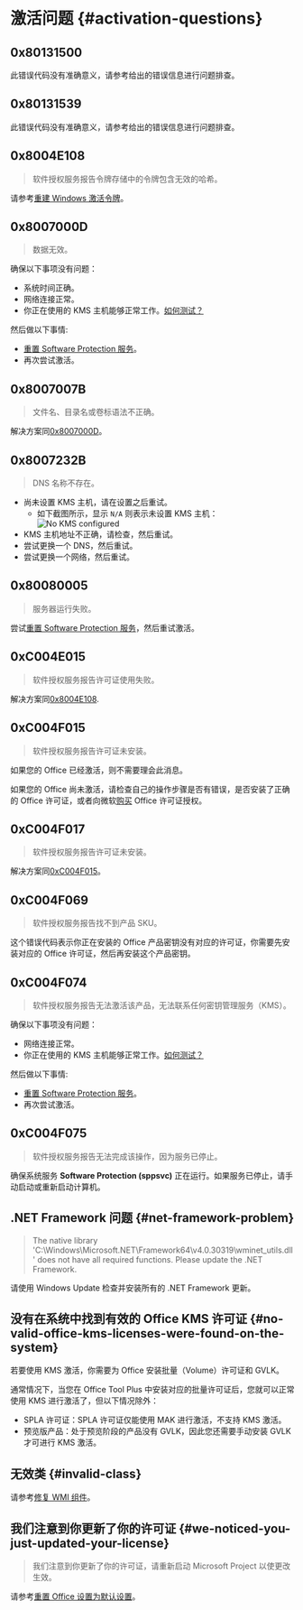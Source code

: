 # 激活问题 {#activation-questions}

## 0x80131500

此错误代码没有准确意义，请参考给出的错误信息进行问题排查。

## 0x80131539

此错误代码没有准确意义，请参考给出的错误信息进行问题排查。

## 0x8004E108

> 软件授权服务报告令牌存储中的令牌包含无效的哈希。

请参考[重建 Windows 激活令牌](/zh-cn/usage/toolbox/windows.md#rebuild-windows-activation-token)。

## 0x8007000D

> 数据无效。

确保以下事项没有问题：

- 系统时间正确。
- 网络连接正常。
- 你正在使用的 KMS 主机能够正常工作。[如何测试？](/zh-cn/usage/toolbox/general.md#test-kms-host-reachability)

然后做以下事情:

- [重置 Software Protection 服务](/zh-cn/usage/toolbox/windows.md#reset-software-protection-service)。
- 再次尝试激活。

## 0x8007007B

> 文件名、目录名或卷标语法不正确。

解决方案同[0x8007000D](activation.md#_0x8007000d)。

## 0x8007232B

> DNS 名称不存在。

- 尚未设置 KMS 主机，请在设置之后重试。
  - 如下截图所示，显示 `N/A` 则表示未设置 KMS 主机：
  ![No KMS configured](/images/zh-cn/activation/no-kms-configured.webp)
- KMS 主机地址不正确，请检查，然后重试。
- 尝试更换一个 DNS，然后重试。
- 尝试更换一个网络，然后重试。

## 0x80080005

> 服务器运行失败。

尝试[重置 Software Protection 服务](/zh-cn/usage/toolbox/windows.md#reset-software-protection-service)，然后重试激活。

## 0xC004E015

> 软件授权服务报告许可证使用失败。

解决方案同[0x8004E108](activation.md#_0x8004e108).

## 0xC004F015

> 软件授权服务报告许可证未安装。

如果您的 Office 已经激活，则不需要理会此消息。

如果您的 Office 尚未激活，请检查自己的操作步骤是否有错误，是否安装了正确的 Office 许可证，或者向微软[购买](https://otp.landian.vip/zh-cn/#store) Office 许可证授权。

## 0xC004F017

> 软件授权服务报告许可证未安装。

解决方案同[0xC004F015](activation.md#_0xc004f015)。

## 0xC004F069

> 软件授权服务报告找不到产品 SKU。

这个错误代码表示你正在安装的 Office 产品密钥没有对应的许可证，你需要先安装对应的 Office 许可证，然后再安装这个产品密钥。

## 0xC004F074

> 软件授权服务报告无法激活该产品，无法联系任何密钥管理服务（KMS）。

确保以下事项没有问题：

- 网络连接正常。
- 你正在使用的 KMS 主机能够正常工作。[如何测试？](/zh-cn/usage/toolbox/general.md#test-kms-host-reachability)

然后做以下事情:

- [重置 Software Protection 服务](/zh-cn/usage/toolbox/windows.md#reset-software-protection-service)。
- 再次尝试激活。

## 0xC004F075

> 软件授权服务报告无法完成该操作，因为服务已停止。

确保系统服务 **Software Protection (sppsvc)** 正在运行。如果服务已停止，请手动启动或重新启动计算机。

## .NET Framework 问题 {#net-framework-problem}

> The native library 'C:\Windows\Microsoft.NET\Framework64\v4.0.30319\wminet_utils.dll' does not have all required functions. Please update the .NET Framework.

请使用 Windows Update 检查并安装所有的 .NET Framework 更新。

## 没有在系统中找到有效的 Office KMS 许可证 {#no-valid-office-kms-licenses-were-found-on-the-system}

若要使用 KMS 激活，你需要为 Office 安装批量（Volume）许可证和 GVLK。

通常情况下，当您在 Office Tool Plus 中安装对应的批量许可证后，您就可以正常使用 KMS 进行激活了，但以下情况除外：

- SPLA 许可证：SPLA 许可证仅能使用 MAK 进行激活，不支持 KMS 激活。
- 预览版产品：处于预览阶段的产品没有 GVLK，因此您还需要手动安装 GVLK 才可进行 KMS 激活。

## 无效类 {#invalid-class}

请参考[修复 WMI 组件](/zh-cn/usage/toolbox/windows.md#repair-wmi-components)。

## 我们注意到你更新了你的许可证 {#we-noticed-you-just-updated-your-license}

> 我们注意到你更新了你的许可证，请重新启动 Microsoft Project 以使更改生效。

请参考[重置 Office 设置为默认设置](/zh-cn/usage/toolbox/office.md#reset-office-settings-to-defaults)。
